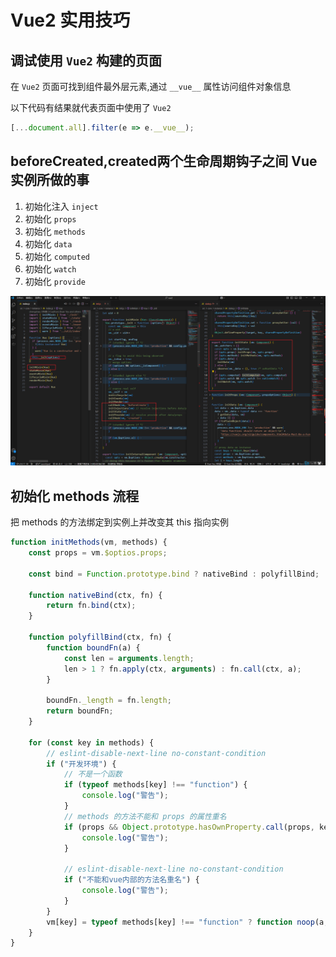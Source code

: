 # Vue2 实用技巧

## 调试使用 `Vue2` 构建的页面

在 `Vue2` 页面可找到组件最外层元素,通过 `__vue__` 属性访问组件对象信息

以下代码有结果就代表页面中使用了 `Vue2`

```js
[...document.all].filter(e => e.__vue__);
```

## beforeCreated,created两个生命周期钩子之间 Vue 实例所做的事

1. 初始化注入 `inject`
2. 初始化 `props`
3. 初始化 `methods`
4. 初始化 `data`
5. 初始化 `computed`
6. 初始化 `watch`
7. 初始化 `provide`

![An image](/vue2-ass-1.png)

## 初始化 methods 流程

把 methods 的方法绑定到实例上并改变其 this 指向实例

```js
function initMethods(vm, methods) {
	const props = vm.$optios.props;

	const bind = Function.prototype.bind ? nativeBind : polyfillBind;

	function nativeBind(ctx, fn) {
		return fn.bind(ctx);
	}

	function polyfillBind(ctx, fn) {
		function boundFn(a) {
			const len = arguments.length;
			len > 1 ? fn.apply(ctx, arguments) : fn.call(ctx, a);
		}

		boundFn._length = fn.length;
		return boundFn;
	}

	for (const key in methods) {
		// eslint-disable-next-line no-constant-condition
		if ("开发环境") {
			// 不是一个函数
			if (typeof methods[key] !== "function") {
				console.log("警告");
			}
			// methods 的方法不能和 props 的属性重名
			if (props && Object.prototype.hasOwnProperty.call(props, key)) {
				console.log("警告");
			}

			// eslint-disable-next-line no-constant-condition
			if ("不能和vue内部的方法名重名") {
				console.log("警告");
			}
		}
		vm[key] = typeof methods[key] !== "function" ? function noop(a, b, c) {} : bind(vm, methods[key]);
	}
}
```
